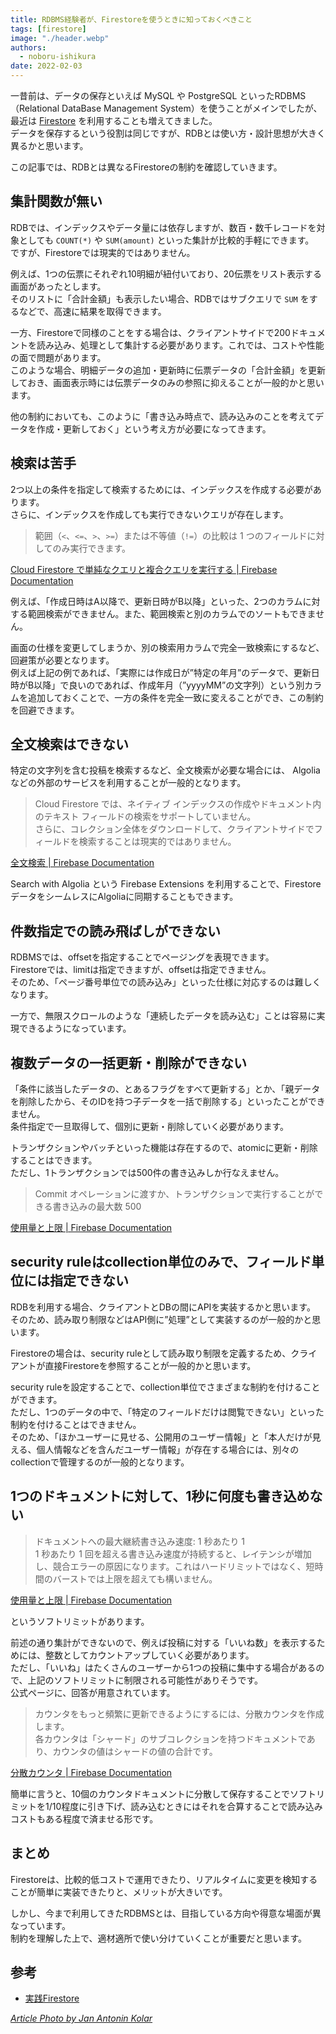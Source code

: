 ```yaml
---
title: RDBMS経験者が、Firestoreを使うときに知っておくべきこと
tags: [firestore]
image: "./header.webp"
authors:
  - noboru-ishikura
date: 2022-02-03
---
```

一昔前は、データの保存といえば MySQL や PostgreSQL といったRDBMS（Relational DataBase Management System）を使うことがメインでしたが、最近は [Firestore](https://firebase.google.com/products/firestore) を利用することも増えてきました。  
データを保存するという役割は同じですが、RDBとは使い方・設計思想が大きく異るかと思います。

この記事では、RDBとは異なるFirestoreの制約を確認していきます。

## 集計関数が無い

RDBでは、インデックスやデータ量には依存しますが、数百・数千レコードを対象としても `COUNT(*)` や `SUM(amount)` といった集計が比較的手軽にできます。  
ですが、Firestoreでは現実的ではありません。

例えば、1つの伝票にそれぞれ10明細が紐付いており、20伝票をリスト表示する画面があったとします。  
そのリストに「合計金額」も表示したい場合、RDBではサブクエリで `SUM` をするなどで、高速に結果を取得できます。

一方、Firestoreで同様のことをする場合は、クライアントサイドで200ドキュメントを読み込み、処理として集計する必要があります。これでは、コストや性能の面で問題があります。  
このような場合、明細データの追加・更新時に伝票データの「合計金額」を更新しておき、画面表示時には伝票データのみの参照に抑えることが一般的かと思います。

他の制約においても、このように「書き込み時点で、読み込みのことを考えてデータを作成・更新しておく」という考え方が必要になってきます。

## 検索は苦手

2つ以上の条件を指定して検索するためには、インデックスを作成する必要があります。  
さらに、インデックスを作成しても実行できないクエリが存在します。

> 範囲（`<`、`<=`、`>`、`>=`）または不等値（`!=`）の比較は 1 つのフィールドに対してのみ実行できます。

[Cloud Firestore で単純なクエリと複合クエリを実行する | Firebase Documentation](https://firebase.google.cn/docs/firestore/query-data/queries?hl=ja)

例えば、「作成日時はA以降で、更新日時がB以降」といった、2つのカラムに対する範囲検索ができません。また、範囲検索と別のカラムでのソートもできません。

画面の仕様を変更してしまうか、別の検索用カラムで完全一致検索にするなど、回避策が必要となります。  
例えば上記の例であれば、「実際には作成日が”特定の年月”のデータで、更新日時がB以降」で良いのであれば、作成年月（”yyyyMM”の文字列）という別カラムを追加しておくことで、一方の条件を完全一致に変えることができ、この制約を回避できます。

## 全文検索はできない

特定の文字列を含む投稿を検索するなど、全文検索が必要な場合には、 Algolia などの外部のサービスを利用することが一般的となります。

> Cloud Firestore では、ネイティブ インデックスの作成やドキュメント内のテキスト フィールドの検索をサポートしていません。  
> さらに、コレクション全体をダウンロードして、クライアントサイドでフィールドを検索することは現実的ではありません。

[全文検索 | Firebase Documentation](https://firebase.google.cn/docs/firestore/solutions/search?hl=ja)

Search with Algolia という Firebase Extensions を利用することで、FirestoreデータをシームレスにAlgoliaに同期することもできます。

## 件数指定での読み飛ばしができない

RDBMSでは、offsetを指定することでページングを表現できます。  
Firestoreでは、limitは指定できますが、offsetは指定できません。  
そのため、「ページ番号単位での読み込み」といった仕様に対応するのは難しくなります。

一方で、無限スクロールのような「連続したデータを読み込む」ことは容易に実現できるようになっています。

## 複数データの一括更新・削除ができない

「条件に該当したデータの、とあるフラグをすべて更新する」とか、「親データを削除したから、そのIDを持つ子データを一括で削除する」といったことができません。  
条件指定で一旦取得して、個別に更新・削除していく必要があります。

トランザクションやバッチといった機能は存在するので、atomicに更新・削除することはできます。  
ただし、1トランザクションでは500件の書き込みしか行なえません。

> Commit オペレーションに渡すか、トランザクションで実行することができる書き込みの最大数	500

[使用量と上限  |  Firebase Documentation](https://firebase.google.com/docs/firestore/quotas?hl=ja#writes_and_transactions)

## security ruleはcollection単位のみで、フィールド単位には指定できない

RDBを利用する場合、クライアントとDBの間にAPIを実装するかと思います。  
そのため、読み取り制限などはAPI側に”処理”として実装するのが一般的かと思います。

Firestoreの場合は、security ruleとして読み取り制限を定義するため、クライアントが直接Firestoreを参照することが一般的かと思います。

security ruleを設定することで、collection単位でさまざまな制約を付けることができます。  
ただし、1つのデータの中で、「特定のフィールドだけは閲覧できない」といった制約を付けることはできません。  
そのため、「ほかユーザーに見せる、公開用のユーザー情報」と「本人だけが見える、個人情報などを含んだユーザー情報」が存在する場合には、別々のcollectionで管理するのが一般的となります。

## 1つのドキュメントに対して、1秒に何度も書き込めない

> ドキュメントへの最大継続書き込み速度: 1 秒あたり 1  
> 1 秒あたり 1 回を超える書き込み速度が持続すると、レイテンシが増加し、競合エラーの原因になります。これはハードリミットではなく、短時間のバーストでは上限を超えても構いません。

[使用量と上限  |  Firebase Documentation](https://firebase.google.com/docs/firestore/quotas?hl=ja#soft_limits)

というソフトリミットがあります。

前述の通り集計ができないので、例えば投稿に対する「いいね数」を表示するためには、整数としてカウントアップしていく必要があります。  
ただし、「いいね」はたくさんのユーザーから1つの投稿に集中する場合があるので、上記のソフトリミットに制限される可能性がありそうです。  
公式ページに、回答が用意されています。

> カウンタをもっと頻繁に更新できるようにするには、分散カウンタを作成します。  
> 各カウンタは「シャード」のサブコレクションを持つドキュメントであり、カウンタの値はシャードの値の合計です。

[分散カウンタ  |  Firebase Documentation](https://firebase.google.com/docs/firestore/solutions/counters?hl=ja)

簡単に言うと、10個のカウンタドキュメントに分散して保存することでソフトリミットを1/10程度に引き下げ、読み込むときにはそれを合算することで読み込みコストもある程度で済ませる形です。

## まとめ

Firestoreは、比較的低コストで運用できたり、リアルタイムに変更を検知することが簡単に実装できたりと、メリットが大きいです。

しかし、今まで利用してきたRDBMSとは、目指している方向や得意な場面が異なっています。  
制約を理解した上で、適材適所で使い分けていくことが重要だと思います。

## 参考

- [実践Firestore](https://www.amazon.co.jp/dp/B0851BGDQG)

_[Article Photo by Jan Antonin Kolar](https://unsplash.com/photos/lRoX0shwjUQ)_
